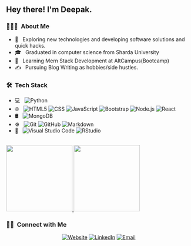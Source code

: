 <h2> Hey there! I'm Deepak.</h2>

<h3> 👨🏻‍💻 &nbsp;About Me </h3>

- 🤔 &nbsp; Exploring new technologies and developing software solutions and quick hacks.
- 🎓 &nbsp; Graduated in computer science from Sharda University
- 💼 &nbsp; Learning Mern Stack Development at AltCampus(Bootcamp)
- ✍️ &nbsp; Pursuing Blog Writing as hobbies/side hustles.

<h3> 🛠 &nbsp;Tech Stack</h3>

- 💻 &nbsp;
  ![Python](https://img.shields.io/badge/-Javascript-333333?style=flat&logo=javascript)
- 🌐 &nbsp;
  ![HTML5](https://img.shields.io/badge/-HTML5-333333?style=flat&logo=HTML5)
  ![CSS](https://img.shields.io/badge/-CSS-333333?style=flat&logo=CSS3&logoColor=1572B6)
  ![JavaScript](https://img.shields.io/badge/-JavaScript-333333?style=flat&logo=javascript)
  ![Bootstrap](https://img.shields.io/badge/-Bootstrap-333333?style=flat&logo=bootstrap&logoColor=563D7C)
  ![Node.js](https://img.shields.io/badge/-Node.js-333333?style=flat&logo=node.js)
  ![React](https://img.shields.io/badge/-React-333333?style=flat&logo=react)
- 🛢 &nbsp;
  ![MongoDB](https://img.shields.io/badge/-MongoDB-333333?style=flat&logo=mongodb)
- ⚙️ &nbsp;
  ![Git](https://img.shields.io/badge/-Git-333333?style=flat&logo=git)
  ![GitHub](https://img.shields.io/badge/-GitHub-333333?style=flat&logo=github)
  ![Markdown](https://img.shields.io/badge/-Markdown-333333?style=flat&logo=markdown)
- 🔧 &nbsp;
  ![Visual Studio Code](https://img.shields.io/badge/-Visual%20Studio%20Code-333333?style=flat&logo=visual-studio-code&logoColor=007ACC)
  ![RStudio](https://img.shields.io/badge/-RStudio-333333?style=flat&logo=rstudio)
<br/>

<a href="https://github.com/destinedeepak">
  <img height="180em" src="https://github-readme-stats.vercel.app/api?username=destinedeepak&theme=buefy&show_icons=true" />
  <img height="180em" src="https://github-readme-stats.vercel.app/api/top-langs/?username=destinedeepak&theme=buefy&layout=compact" />
</a>

<br/>

<h3> 🤝🏻 &nbsp;Connect with Me </h3>

<p align="center">
<a href="https://deepak-portfolio484.netlify.app/"><img alt="Website" src="https://img.shields.io/badge/Website-www.deepaksingh.com-blue?style=flat-square&logo=google-chrome"></a>
<a href="https://www.linkedin.com/in/destinedeepak/"><img alt="LinkedIn" src="https://img.shields.io/badge/LinkedIn-Deepak%20Kumar%20Singh-blue?style=flat-square&logo=linkedin"></a>
<a href="dkumarsingh884@gmail.com"><img alt="Email" src="https://img.shields.io/badge/Email-dkumarsingh@gmail.com-blue?style=flat-square&logo=gmail"></a>
</p>
